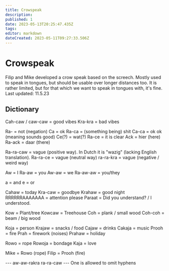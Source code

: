 ```yaml
---
title: Crowspeak
description: 
published: 1
date: 2023-05-13T20:25:47.435Z
tags: 
editor: markdown
dateCreated: 2023-05-11T09:27:33.506Z
---
```


# Crowspeak
Filip and Mike developed a crow speak based on the screech. Mostly used to speak in tongues, but should be usable over longer distances too. It is rather limited, but for that which we want to speak in tongues with, it's fine.
Last updated: 11.5.23

## Dictionary
Cah-caw / caw-caw = good vibes
Kra-kra = bad vibes

Ra- = not (negation)
Ca = ok
Ra-ca = (something being) shit
Ca-ca = ok ok (meaning sounds good)
Ce(?) = wat(?)
Ra-ce = it is clear
Ack = hier (here)
Ra-ack = daar (there)

Ra-ra-caw = vague (positive way). In Dutch it is "wazig" (lacking English translation).
Ra-ra-ce = vague (neutral way)
ra-ra-kra = vague (negative / weird way)

Aw = I
Ra-aw = you
Aw-aw = we
Ra-aw-aw = you/they

a = and
e = or

Cahaw = today
Kra-caw = goodbye
Krahaw = good night
RRRRRRAAAAAAA = attention please
Paraat = Did you understand? / I understood.

Kow = Plant/tree
Kowcaw = Treehouse
Coh = plank / small wood
Coh-coh = beam / big wood

Koja = person
Krajaw = snacks / food
Cajaw = drinks
Cakaja = music
Prooh = fire
Prah = firework (noises)
Prahaw = holiday

Rowo = rope
Rowoja = bondage
Kaja = love

Mike = Rowo (rope)
Filip = Prooh (fire)

--- aw-aw-rakra ra-ra-caw ---
One is allowed to omit hyphens